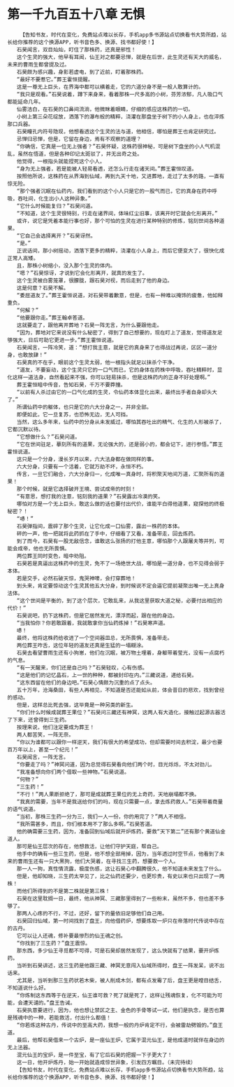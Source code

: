 # 第一千九百五十八章 无惧
        【告知书友，时代在变化，免费站点难以长存，手机app多书源站点切换看书大势所趋，站长给你推荐的这个换源APP，听书音色多、换源、找书都好使！】
       石昊闻言，双目灿灿，盯住了那株药，还真是邪性！
       这个生灵的强大，他早有耳闻，仙王对之都要忌惮，就是在后世，此生灵还有天大的威名，未来的曹雨生都曾提及过。
       石昊颇为感兴趣，身影若虚电，到了近前，盯着那株药。
       “最好不要惹它。”葬王霍恒提醒。
       这是一尊无上巨头，在界海中都可以横着走，它的六道分身不是一般人敢算计的。
       “我只是观看。”石昊说着，蹲下来身来，看着那株一尺多高的小树，芬芳浓郁，凡人吸口气都能延命几年。
       仙雾洁白，在石昊的口鼻间流淌，他微眯着眼睛，仔细的感应这株药的一切。
       小树上第三朵花绽放，洒落下的瀑布般的精粹，浇灌在那盘坐于树下的小人身上，也在淬炼那口兵器。
       石昊瞳孔内符号隐现，他想看透这个生灵的法与道，他相信，哪怕是葬王也肯定研究过。
       忌惮归忌惮，但是，它留在身边，焉有不观察的道理？
       “你确信，它真是一位无上强者？”石昊怀疑，这株药很神秘，可是树下盘坐的小人气机混乱，虽然在悟道，但是各种印记太斑驳了，并无出奇之处。
       他觉得，一根指头就能捏死这个小人。
       “身为无上强者，若是能被人轻易看透，还怎么行走在诸天间。”葬王霍恒叹道。
       按照他所说，这株药在从界海到仙域，再到九天十地，又进葬地，走过了太多的路，一直有惊无险。
       “那个强者沉眠在仙药内，我们看到的这个小人只是它的一股气而已，它的真身在药中呼吸，吞吐间，化生出小人这种异象。”
       “它什么时候能复归？”石昊问道。
       “不知道，这个生灵很特别，行走在诸界间，体味红尘旧事，该离开时它就会化形离开。”
       或许，说它是凭着本能行事也好，那个可怕的生灵在进行某种特别的修炼，铭刻世间各种道果。
       “它自己会选择离开？”石昊讶然。
       “是。”
       正说话间，那小树摇动，洒落下更多的精粹，浇灌在小人身上，而后它便变大了，很快化成正常人高矮。
       且，那株小树缩小，没入那个生灵的体内。
       “嗯？”石昊惊讶，才说到它会化形离开，就真的发生了。
       这个生灵被白雾笼罩，很朦胧，跟石昊对视，而后走到了他的身边。
       这是何意？石昊不解。
       “委屈道友了。”葬王霍恒说道，对石昊带着歉意，但是，也有一种难以掩饰的疲惫，他如释重负。
       “何解？”
       “他要跟你走。”葬王翰卓答道。
       这就要走了，跟他离开葬地？石昊一阵无言，为什么要跟他走。
       “因为，葬地对它来说没有什么秘密了，得到了自己想要的，现在盯上了道友，觉得道友足够强大，日后可助它更进一步。”葬王霍恒说道。
       石昊闻言，一阵冷笑，道：“想打我主意，就是它的真身来了也得战过再说，区区一道分身，也敢放肆！”
       石昊真的不在乎，眼前这个生灵太弱，他一根指头就足以抹杀个干净。
       “道友，不要妄动，这个生灵只它的一口气而已，它的身体在药株中呼吸，吞吐精粹时，显化这样一道法身，自然看起来不强，你可以轻易抹杀，但是这株药内的正身不好处理啊。”
       葬王霍恒暗中传音，告知石昊，千万不要莽撞。
       “以前有人杀过由它的一口气化成的生灵，令仙药本体显化出来，最终出手者自身却头大了。”
       所谓仙药中的躯体，也只是它的六大分身之一，并非全部。
       即便如此，它一旦复苏，也恐怖无边，无人可挡。
       当然，这么多年来，仙药中的分身从未发威过，哪怕其吞吐出的精气、化生的人形被杀了，它都沉默以待。
       “它想做什么？”石昊问道。
       “它在世间驻足，摹刻所有的道果，无论强大的，还是弱小的，都会记下，进行参悟。”葬王霍恒说道。
       这只是一个分身，漫长岁月以来，六大法身都在做同样的事。
       六大分身，只要有一个活着，它就万劫不坏，永恒不朽。
       传言，一旦它们融合，六大分身归一，化成唯一真身时，将积聚天地间万道，汇聚所有的道果！
       那个时候，就是它选择破开王境、尝试成帝的时刻！
       “有意思，想打我的注意，铭刻我的道果？”石昊露出冷漠的笑。
       哪怕对方是一个无上巨头，敢这么做的话也要付出代价，谁能平白得他道果，窥探他的终极秘密？！
       “哧！”
       石昊弹指间，震碎了那个生灵，让它化成一口仙雾，露出一株药的本体。
       砰的一声，他一把就将此药抓在了手中，仔细看了又看，准备带走，回去炼药。
       到了而今，石昊有一股无敌信念，谁敢这么张扬的打他主意，哪怕那个人跟屠夫等并列，可能会成帝，他也无所畏惧。
       两位葬王同时变色，暗中劝阻。
       石昊若是真逼出这株药中的生灵，免不了一场绝世大战，哪怕是一道分身，也不见得会弱于本体。
       若是交手，必然石破天惊，鬼哭神嚎，会打穿葬地！
       到头来，肯定要惊动这个生灵其他五大分身，到时候说不定会逼它提前凝聚出唯一无上真身法体。
       “这个世间是平衡的，到了这个层次，它敢乱来，从我这里获取大道之秘，必要付出相应的代价！”
       石昊说吧，扔下这株药，但是它居然发光，漂浮而起，跟在他的身边。
       “当我怕你？你若敢跟着，我就敢拿你当仙药炼掉！”石昊寒声道。
       哧！
       最终，他将这株药给收进了一个空间器皿总，无所畏惧，准备带走。
       两位葬王咋舌，这位年轻的道友还真是生猛的一塌糊涂。
       石昊去看望曹雨生还有小狗崽，他们在沉眠，被万物土埋着，身躯带着莹光，没有一点腐朽的气息。
       “有一天醒来，你们还是自己吗？”石昊轻叹，心有伤感。
       “这是他们的记忆晶石，上一世的种种，都被封印在内。”三藏说道，递给石昊。
       “这东西留在他们的身边吧。”石昊心情颇为沉重的点了点头。
       五十万年，沧海桑田，有些人再相见，不知道是否还能如从前，体会昔日的悲欢，找到曾经的感动。
       但是，这样总比死去强，这毕竟是一种另类的新生。
       “你们什么时候成就葬王果位？”石昊问三藏还有神冥，这两人有大造化，接触过起源古器活了下来，还曾得到三生药。
       按理来说，他们注定要成为葬王！
       两人都苦笑，一阵无奈。
       “你以为谁都可以跟你一样逆天，我们有很大的希望成功，但却需要时间去积淀，最少也要百万年以上，甚至一个纪元！”
       石昊闻言，一阵无言。
       “你要走了吗？”神冥问道，因为总觉得石昊看向他们两个时，目光烁烁，不太对劲儿。
       “我准备想向你们两个借取一些神物。”石昊说道。
       “何物？”
       “三生药！”
       “不行！”两人果断拒绝了，那可是成就葬王果位的无上奇药，天地崩塌都不换。
       “我真的需要，当年不是我送给你们的吗，现在只需要一点，拿去炼药救人。”石昊带着商量的语气说道。
       “当初，那株三生药一分为三，我们一人一份，你的用完了？”两人不相信。
       “我所需甚多，而且，你们根本用不了那么多啊。”石昊答道。
       他的确需要三生药，因为，准备回到仙域后就开炉炼药，要救“天下第二”还有那个黄道仙金道人。
       那可是仙王层次的存在，他想救活，让他们守护天庭，帮自己。
       他手中的确有一些三生药，但是，他不想全部用掉，因为，当年透过时空节点，他看到了未来的曹雨生还有一只大黑狗，他们大哭着，在寻找三生药，想要救一个人。
       那一人一狗，真性情流露，极度伤感，这让石昊心中翻腾很久，他不知道未来发生了什么。
       但是，他却知晓，三生药太罕见了，比之仙药还要少，也更珍贵，有史以来也只出现了一两株！
       而他们所得到的不是第二株就是第三株！
       石昊在这里耽搁一日，最终，他从神冥、三藏那里得到了一些粉末，虽然不多，但也差不多够了。
       那两人心疼的不行，不过，还好，留下的量依旧足够他们自己用。
       石昊回归仙域，第一时间找到了盘王，向他借药炉，想要炼取一炉只在帝落时代传说中存在的古丹。
       它可以让人还魂，修补要最惨烈的仙王魂之创。
       “你找到了三生药？”盘王震惊。
       那东西，多少仙王寻觅都不可得，可是石昊却居然发现了，这么快就有了结果，要开炉炼药。
       当听到石昊讲述，这三生药是他跟三藏、神冥无意闯入仙域所得时，盘王一阵发呆，说不出话来。
       尤其是，当听到那三生药状若木柴，被人削成木剑，都有点发霉了后，盘王更是瞠目结舌，不知道说什么好。
       “你炼制这东西等于在逆天，仙王谁可救？死了就是死了，这样让残魂恢复，化不可能为可能，会遭天谴的。”盘王告诫。
       石昊执意要进行，因为，他也想让禁区之主、金色的手骨等试一试，他们是执念，是否也算是残魂中的一种，若能救活，付出什么都值！
       “你若炼这种古丹，传说中的至高大药，我想一般的丹炉肯定不行，会被雷劫劈毁的。”盘王道。
       最后，他帮石昊借来一个古炉，是一座仙王炉，它属于混元仙王，是他成道时就伴在身边的无上法器。
       混元仙王的宝炉，是一件至宝，有了它后石昊的把握一下子更大了！
       这一日，他开炉炼丹，始一开始就造成惊世异象，引发四方瞩目。（未完待续）
       【告知书友，时代在变化，免费站点难以长存，手机app多书源站点切换看书大势所趋，站长给你推荐的这个换源APP，听书音色多、换源、找书都好使！】